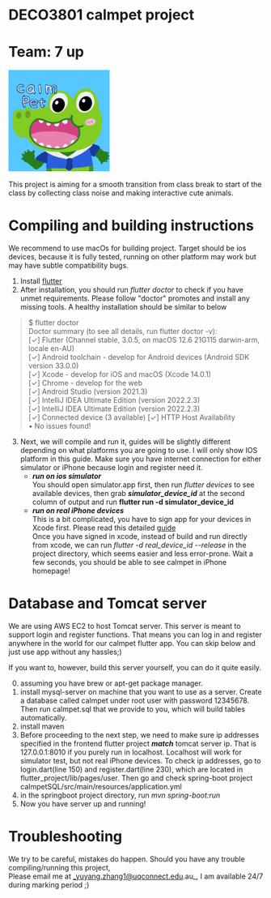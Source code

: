 # DECO3801 calmpet project  
# Team: 7 up
<img src="https://raw.githubusercontent.com/YuyangisCoding/calmPet-final/main/images/calmpetIcon.png" width="200" height="200" />

This project is aiming for a smooth transition from class break to start of the class
by collecting class noise and making interactive cute animals. 

# Compiling and building instructions
We recommend to use macOs for building project. Target should be ios devices, 
because it is fully tested, running on other platform
may work but may have subtle compatibility bugs. 


1. Install [flutter](https://docs.flutter.dev/get-started/install)
2. After installation, you should run _flutter doctor_ to check if you have 
unmet requirements. Please follow "doctor" promotes and install any missing tools.
A healthy installation should be similar to below
>$ flutter doctor                                     
Doctor summary (to see all details, run flutter doctor -v):  
[✓] Flutter (Channel stable, 3.0.5, on macOS 12.6 21G115 darwin-arm, locale en-AU)  
[✓] Android toolchain - develop for Android devices (Android SDK version 33.0.0)  
[✓] Xcode - develop for iOS and macOS (Xcode 14.0.1)  
[✓] Chrome - develop for the web  
[✓] Android Studio (version 2021.3)  
[✓] IntelliJ IDEA Ultimate Edition (version 2022.2.3)  
[✓] IntelliJ IDEA Ultimate Edition (version 2022.2.3)  
[✓] Connected device (3 available)
[✓] HTTP Host Availability  
• No issues found!
3. Next, we will compile and run it, guides will be slightly different 
depending on what platforms you are going to use. I will only show IOS platform 
in this guide. Make sure you have internet connection for either simulator or iPhone because login and register need it. 
   * **_run on ios simulator_**  
   You should open simulator.app first, then run _flutter devices_ to see available 
   devices, then grab **_simulator_device_id_** at the second column of output and
   run **__flutter run -d simulator_device_id__**
   * **_run on real iPhone devices_**  
   This is a bit complicated, you have to sign app for your devices in Xcode first.
   Please read this detailed [guide](https://medium.com/front-end-weekly/how-to-test-your-flutter-ios-app-on-your-ios-device-75924bfd75a8)  
   Once you have signed in xcode, instead of build and run directly from xcode, we can run _flutter -d real_device_id --release_ in the 
   project directory, which seems easier and less error-prone. Wait a few seconds, you
   should be able to see calmpet in iPhone homepage!

# Database and Tomcat server
We are using AWS EC2 to host Tomcat server. This server is meant to support 
login and register functions. That means you can log in and register anywhere in the 
world for our calmpet flutter app. You can skip below and just use app without any hassles;)

If you want to, however, build this server yourself, you can do it quite easily.  

0. assuming you have brew or apt-get package manager.
1. install mysql-server on machine that you want to use as a server.
Create a database called calmpet under root user with password 12345678. Then run calmpet.sql that we 
provide to you, which will build tables automatically. 
2. install maven
3. Before proceeding to the next step, we need to make sure ip addresses specified in the 
frontend flutter project **_match_** tomcat server ip. That is 127.0.0.1:8010 if you 
purely run in localhost. Localhost will work for simulator test, but not real iPhone devices.
To check ip addresses, go to login.dart(line 150) and register.dart(line 230), which are
located in flutter_project/lib/pages/user. Then go and check spring-boot project
calmpetSQL/src/main/resources/application.yml
4. in the springboot project directory,
run _mvn spring-boot:run_ 
5. Now you have server up and running! 

# Troubleshooting
We try to be careful, mistakes do happen. 
Should you have any trouble compiling/running this project,  
Please email me at _yuyang.zhang1@uqconnect.edu.au_, 
I am available 24/7 during marking period ;)


